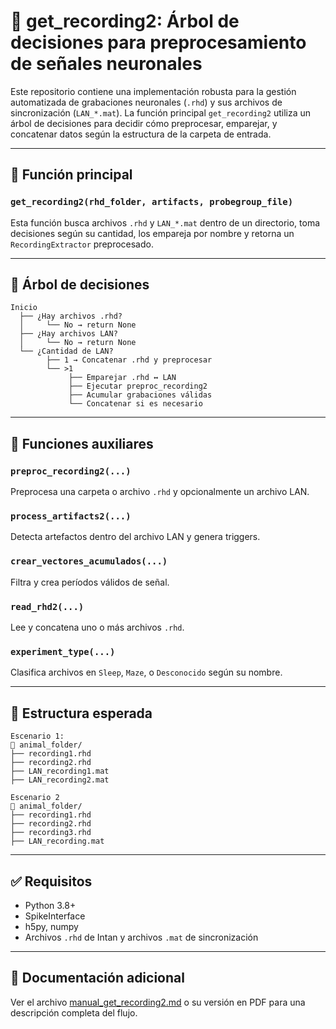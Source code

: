 # 🧠 get_recording2: Árbol de decisiones para preprocesamiento de señales neuronales

Este repositorio contiene una implementación robusta para la gestión automatizada de grabaciones neuronales (`.rhd`) y sus archivos de sincronización (`LAN_*.mat`). La función principal `get_recording2` utiliza un árbol de decisiones para decidir cómo preprocesar, emparejar, y concatenar datos según la estructura de la carpeta de entrada.

---

## 🔧 Función principal

### `get_recording2(rhd_folder, artifacts, probegroup_file)`

Esta función busca archivos `.rhd` y `LAN_*.mat` dentro de un directorio, toma decisiones según su cantidad, los empareja por nombre y retorna un `RecordingExtractor` preprocesado.

---

## 🔄 Árbol de decisiones

```
Inicio
  ├── ¿Hay archivos .rhd?
  │     └── No → return None
  ├── ¿Hay archivos LAN?
  │     └── No → return None
  └── ¿Cantidad de LAN?
        ├── 1 → Concatenar .rhd y preprocesar
        └── >1
             ├── Emparejar .rhd ↔ LAN
             ├── Ejecutar preproc_recording2
             ├── Acumular grabaciones válidas
             └── Concatenar si es necesario
```

---

## 🧩 Funciones auxiliares

### `preproc_recording2(...)`
Preprocesa una carpeta o archivo `.rhd` y opcionalmente un archivo LAN.

### `process_artifacts2(...)`
Detecta artefactos dentro del archivo LAN y genera triggers.

### `crear_vectores_acumulados(...)`
Filtra y crea períodos válidos de señal.

### `read_rhd2(...)`
Lee y concatena uno o más archivos `.rhd`.

### `experiment_type(...)`
Clasifica archivos en `Sleep`, `Maze`, o `Desconocido` según su nombre.

---

## 📁 Estructura esperada

```
Escenario 1:
📂 animal_folder/
├── recording1.rhd
├── recording2.rhd
├── LAN_recording1.mat
├── LAN_recording2.mat

Escenario 2
📂 animal_folder/
├── recording1.rhd
├── recording2.rhd
├── recording3.rhd
├── LAN_recording.mat
```

---

## ✅ Requisitos

- Python 3.8+
- SpikeInterface
- h5py, numpy
- Archivos `.rhd` de Intan y archivos `.mat` de sincronización

---

## 📄 Documentación adicional

Ver el archivo [manual_get_recording2.md](manual_get_recording2.md) o su versión en PDF para una descripción completa del flujo.

